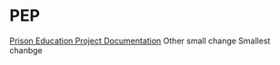 # PEP
[Prison Education Project Documentation](https://ithaka.github.io/PEP/site/)
Other small change
Smallest chanbge
